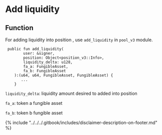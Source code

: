 # Add liquidity

## Function

For adding liquidity into position , use `add_liquidity` in `pool_v3` module.

```
 public fun add_liquidity(
        user: &signer,
        position: Object<position_v3::Info>,
        liquidity_delta: u128,
        fa_a: FungibleAsset,
        fa_b: FungibleAsset
    ):(u64, u64, FungibleAsset, FungibleAsset) {
       ...
    }
```

`liquidity_delta`: liquidity amount desired to added into position

`fa_a`: token a fungible asset

`fa_b`: token b fungible asset







{% include "../../../.gitbook/includes/disclaimer-description-on-footer.md" %}
